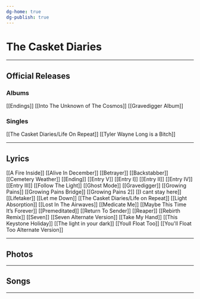 ```yaml
---
dg-home: true
dg-publish: true
---
```

# The Casket Diaries


---

## Official Releases 

### Albums
[[Endings]]
[[Into The Unknown of The Cosmos]]
[[Gravedigger Album]]


### Singles

[[The Casket Diaries/Life On Repeat]]
[[Tyler Wayne Long is a Bitch]]

---

## Lyrics

[[A Fire Inside]]
[[Alive In December]]
[[Betrayer]]
[[Backstabber]]
[[Cemetery Weather]]
[[Ending]]
[[Entry V]]
[[Entry I]]
[[Entry II]]
[[Entry IV]]
[[Entry III]]
[[Follow The Light]]
[[Ghost Mode]]
[[Gravedigger]]
[[Growing Pains]]
[[Growing Pains Bridge]]
[[Growing Pains 2]]
[[I cant stay here]]
[[Lifetaker]]
[[Let me Down]]
[[The Casket Diaries/Life on Repeat]]
[[Light Absorption]]
[[Lost In The Airwaves]]
[[Medicate Me]]
[[Maybe This Time It’s Forever]]
[[Premeditated]]
[[Return To Sender]]
[[Reaper]]
[[Rebirth Remix]]
[[Seven]]
[[Seven Alternate Version]]
[[Take My Hand]]
[[This Keystone Holiday]]
[[The light in your dark]]
[[Youll Float Too]]
[[You'll Float Too Alternate Version]]


---

## Photos

---

## Songs

---





